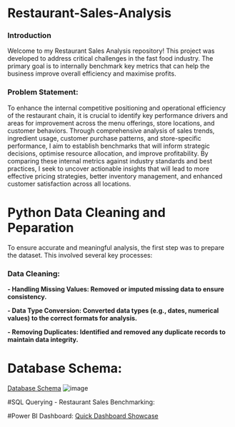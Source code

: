 # Restaurant-Sales-Analysis

### Introduction
Welcome to my Restaurant Sales Analysis repository! This project was developed to address critical challenges in the fast food industry. The primary goal is to internally benchmark key metrics that can help the business improve overall efficiency and maximise profits.

### **Problem Statement:**
To enhance the internal competitive positioning and operational efficiency of the restaurant chain, it is crucial to identify key performance drivers and areas for improvement across the menu offerings, store locations, and customer behaviors. Through comprehensive analysis of sales trends, ingredient usage, customer purchase patterns, and store-specific performance, I aim to establish benchmarks that will inform strategic decisions, optimise resource allocation, and improve profitability. By comparing these internal metrics against industry standards and best practices, I seek to uncover actionable insights that will lead to more effective pricing strategies, better inventory management, and enhanced customer satisfaction across all locations.

# Python Data Cleaning and Peparation

To ensure accurate and meaningful analysis, the first step was to prepare the dataset. This involved several key processes:

### Data Cleaning:

**- Handling Missing Values: Removed or imputed missing data to ensure consistency.**

**- Data Type Conversion: Converted data types (e.g., dates, numerical values) to the correct formats for analysis.**

**- Removing Duplicates: Identified and removed any duplicate records to maintain data integrity.**


# Database Schema: 
[Database Schema](https://github.com/LiamBatiste/Restaurant-Sales-Analysis/blob/main/Fast%20Food%20Sales%20Schema.pdf)
![image](https://github.com/user-attachments/assets/680b962c-eafe-4249-be95-488c46d3658a)


#SQL Querying - Restaurant Sales Benchmarking:


#Power BI Dashboard:
[Quick Dashboard Showcase](https://github.com/user-attachments/assets/5b70fe68-312c-4d00-931c-00188178e7c6)

